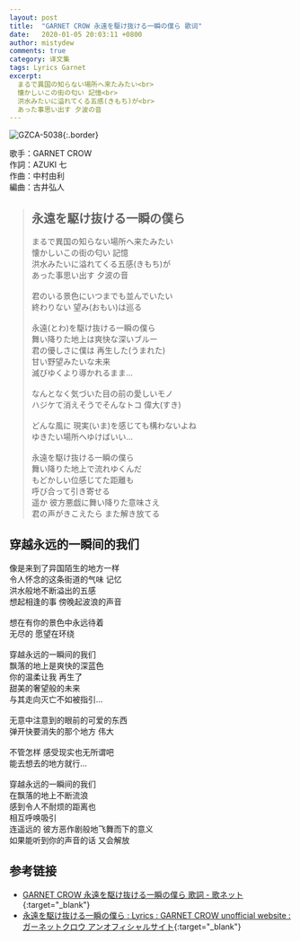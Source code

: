 ```yaml
---
layout: post
title:  "GARNET CROW 永遠を駆け抜ける一瞬の僕ら 歌词"
date:   2020-01-05 20:03:11 +0800
author: mistydew
comments: true
category: 译文集
tags: Lyrics Garnet
excerpt:
  まるで異国の知らない場所へ来たみたい<br>
  懐かしいこの街の匂い 記憶<br>
  洪水みたいに溢れてくる五感(きもち)が<br>
  あった事思い出す 夕波の音
---
```

![GZCA-5038](https://ganekuro.github.io/images/discography/album/GZCA-5038.jpg){:.border}

歌手：GARNET CROW<br>
作詞：AZUKI 七<br>
作曲：中村由利<br>
編曲：古井弘人

<blockquote class="original">
  <h2>永遠を駆け抜ける一瞬の僕ら</h2>
  <p>
    まるで異国の知らない場所へ来たみたい<br>
    懐かしいこの街の匂い 記憶<br>
    洪水みたいに溢れてくる五感(きもち)が<br>
    あった事思い出す 夕波の音<br>
    <br>
    君のいる景色にいつまでも並んでいたい<br>
    終わりない 望み(おもい)は巡る<br>
    <br>
    永遠(とわ)を駆け抜ける一瞬の僕ら<br>
    舞い降りた地上は爽快な深いブルー<br>
    君の優しさに僕は 再生した(うまれた)<br>
    甘い野望みたいな未来<br>
    滅びゆくより導かれるまま…<br>
    <br>
    なんとなく気づいた目の前の愛しいモノ<br>
    ハジケて消えそうでそんなトコ 偉大(すき)<br>
    <br>
    どんな風に 現実(いま)を感じても構わないよね<br>
    ゆきたい場所へゆけばいい…<br>
    <br>
    永遠を駆け抜ける一瞬の僕ら<br>
    舞い降りた地上で流れゆくんだ<br>
    もどかしい位感じてた距離も<br>
    呼び合って引き寄せる<br>
    遥か 彼方悪戯に舞い降りた意味さえ<br>
    君の声がきこえたら また解き放てる
  </p>
</blockquote>

<div class="translation">
  <h2>穿越永远的一瞬间的我们</h2>
  <p>
    像是来到了异国陌生的地方一样<br>
    令人怀念的这条街道的气味 记忆<br>
    洪水般地不断溢出的五感<br>
    想起相逢的事 傍晚起波浪的声音<br>
    <br>
    想在有你的景色中永远待着<br>
    无尽的 愿望在环绕<br>
    <br>
    穿越永远的一瞬间的我们<br>
    飘落的地上是爽快的深蓝色<br>
    你的温柔让我 再生了<br>
    甜美的奢望般的未来<br>
    与其走向灭亡不如被指引…<br>
    <br>
    无意中注意到的眼前的可爱的东西<br>
    弹开快要消失的那个地方 伟大<br>
    <br>
    不管怎样 感受现实也无所谓吧<br>
    能去想去的地方就行…<br>
    <br>
    穿越永远的一瞬间的我们<br>
    在飘落的地上不断流浪<br>
    感到令人不耐烦的距离也<br>
    相互呼唤吸引<br>
    连遥远的 彼方恶作剧般地飞舞而下的意义<br>
    如果能听到你的声音的话 又会解放
  </p>
</div>

## 参考链接

* [GARNET CROW 永遠を駆け抜ける一瞬の僕ら 歌詞 - 歌ネット](https://www.uta-net.com/song/20212/){:target="_blank"}
* [永遠を駆け抜ける一瞬の僕ら : Lyrics : GARNET CROW unofficial website : ガーネットクロウ アンオフィシャルサイト](https://ganekuro.github.io/lyrics/original/Eien-wo-Kakenukeru-Isshun-no-Bokura.html){:target="_blank"}
